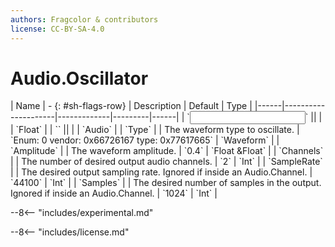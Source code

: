 ```yaml
---
authors: Fragcolor & contributors
license: CC-BY-SA-4.0
---
```



# Audio.Oscillator

<div class="sh-parameters" markdown="1">
| Name | - {: #sh-flags-row} | Description | Default | Type |
|------|---------------------|-------------|---------|------|
| `<input>` || | | `Float` |
| `<output>` || | | `Audio` |
| `Type` |  | The waveform type to oscillate. | `Enum: 0 vendor: 0x66726167 type: 0x77617665` | `Waveform` |
| `Amplitude` |  | The waveform amplitude. | `0.4` | `Float &Float` |
| `Channels` |  | The number of desired output audio channels. | `2` | `Int` |
| `SampleRate` |  | The desired output sampling rate. Ignored if inside an Audio.Channel. | `44100` | `Int` |
| `Samples` |  | The desired number of samples in the output. Ignored if inside an Audio.Channel. | `1024` | `Int` |

</div>

--8<-- "includes/experimental.md"



--8<-- "includes/license.md"
